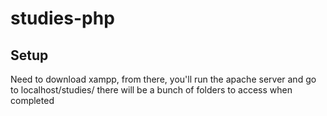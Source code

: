 # studies-php

## Setup
Need to download xampp, from there, you'll run the apache server and go to localhost/studies/
there will be a bunch of folders to access when completed
